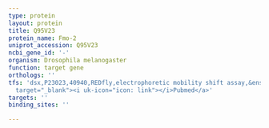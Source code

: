 ```yaml
---
type: protein
layout: protein
title: Q95V23
protein_name: Fmo-2
uniprot_accession: Q95V23
ncbi_gene_id: '-'
organism: Drosophila melanogaster
function: target gene
orthologs: ''
tfs: 'dsx,P23023,40940,REDfly,electrophoretic mobility shift assay,&ensp;<a href="https://www.ncbi.nlm.nih.gov/pubmed/?term=20965965%5Buid%5D+OR+25675536%5Buid%5D"
  target="_blank"><i uk-icon="icon: link"></i>Pubmed</a>'
targets: ''
binding_sites: ''

---
```


